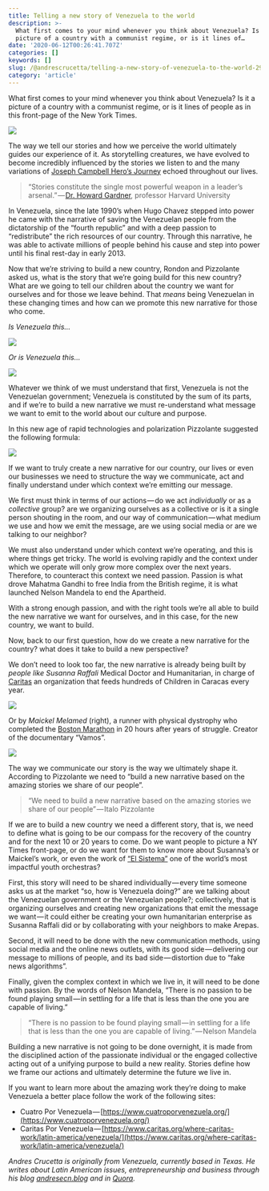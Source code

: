 ```yaml
---
title: Telling a new story of Venezuela to the world
description: >-
  What first comes to your mind whenever you think about Venezuela? Is it a
  picture of a country with a communist regime, or is it lines of…
date: '2020-06-12T00:26:41.707Z'
categories: []
keywords: []
slug: /@andrescrucetta/telling-a-new-story-of-venezuela-to-the-world-29650a81dd53
category: 'article'
---
```


What first comes to your mind whenever you think about Venezuela? Is it a picture of a country with a communist regime, or is it lines of people as in this front-page of the New York Times.

![](/Users/andrescrucettanieto/Documents/GitHub/markdown-converter/posts/md_1672369357164/img/0__3xPoFR20q1KpAkIL.jpg)

The way we tell our stories and how we perceive the world ultimately guides our experience of it. As storytelling creatures, we have evolved to become incredibly influenced by the stories we listen to and the many variations of [Joseph Campbell Hero’s Journey](http://www.movieoutline.com/articles/the-hero-journey-mythic-structure-of-joseph-campbell-monomyth.html) echoed throughout our lives.

> “Stories constitute the single most powerful weapon in a leader’s arsenal.” — [Dr. Howard Gardner](https://www.gse.harvard.edu/faculty/howard-gardner), professor Harvard University

In Venezuela, since the late 1990’s when Hugo Chavez stepped into power he came with the narrative of saving the Venezuelan people from the dictatorship of the “fourth republic” and with a deep passion to “redistribute” the rich resources of our country. Through this narrative, he was able to activate millions of people behind his cause and step into power until his final rest-day in early 2013.

Now that we’re striving to build a new country, Rondon and Pizzolante asked us, what is the story that we’re going build for this new country? What are we going to tell our children about the country we want for ourselves and for those we leave behind. That _means_ being Venezuelan in these changing times and how can we promote this new narrative for those who come.

_Is Venezuela this…_

![](/Users/andrescrucettanieto/Documents/GitHub/markdown-converter/posts/md_1672369357164/img/0__yjKgEGsglZ5fpEKv.jpg)

_Or is Venezuela this…_

![](/Users/andrescrucettanieto/Documents/GitHub/markdown-converter/posts/md_1672369357164/img/0__kMrx0mNqGdOR0q6S.jpg)

Whatever we think of we must understand that first, Venezuela is not the Venezuelan government; Venezuela is constituted by the sum of its parts, and if we’re to build a new narrative we must re-understand what message we want to emit to the world about our culture and purpose.

In this new age of rapid technologies and polarization Pizzolante suggested the following formula:

![](/Users/andrescrucettanieto/Documents/GitHub/markdown-converter/posts/md_1672369357164/img/0__xDMDpEQNpGVSrjqP.jpg)

If we want to truly create a new narrative for our country, our lives or even our businesses we need to structure the way we communicate, act and finally understand under which context we’re emitting our message.

We first must think in terms of our actions — do we act _individually_ or as a _collective_ group? are we organizing ourselves as a collective or is it a single person shouting in the room, and our way of communication — what medium we use and how we emit the message, are we using social media or are we talking to our neighbor?

We must also understand under which context we’re operating, and this is where things get tricky. The world is evolving rapidly and the context under which we operate will only grow more complex over the next years. Therefore, to counteract this context we need passion. Passion is what drove Mahatma Gandhi to free India from the British regime, it is what launched Nelson Mandela to end the Apartheid.

With a strong enough passion, and with the right tools we’re all able to build the new narrative we want for ourselves, and in this case, for the new country, we want to build.

Now, back to our first question, how do we create a new narrative for the country? what does it take to build a new perspective?

We don’t need to look too far, the new narrative is already being built by _people like Susanna Raffali_ Medical Doctor and Humanitarian, in charge of [Caritas](https://www.caritas.org/where-caritas-work/latin-america/venezuela/) an organization that feeds hundreds of Children in Caracas every year.

![](/Users/andrescrucettanieto/Documents/GitHub/markdown-converter/posts/md_1672369357164/img/0__yxoLTIu8oUnTIQQc.jpg)

Or by _Maickel Melamed_ (right), a runner with physical dystrophy who completed the [Boston Marathon](http://www.espn.com/sportsnation/post/_/id/12734770/after-20-hours-man-muscular-dystrophy-finishes-boston-marathon) in 20 hours after years of struggle. Creator of the documentary “Vamos”.

![](/Users/andrescrucettanieto/Documents/GitHub/markdown-converter/posts/md_1672369357164/img/0__q8iAEwwJkOHiGe__3.jpg)

The way we communicate our story is the way we ultimately shape it. According to Pizzolante we need to “build a new narrative based on the amazing stories we share of our people”.

> “We need to build a new narrative based on the amazing stories we share of our people” — Italo Pizzolante

If we are to build a new country we need a different story, that is, we need to define what is going to be our compass for the recovery of the country and for the next 10 or 20 years to come. Do we want people to picture a NY Times front-page, or do we want for them to know more about Susanna’s or Maickel’s work, or even the work of [“El Sistema”](http://nucleocorona.org/Corona_Youth_Music_Project/ElSistemaInVZ.html) one of the world’s most impactful youth orchestras?

First, this story will need to be shared individually — every time someone asks us at the market “so, how is Venezuela doing?” are we talking about the Venezuelan government or the Venezuelan people?; collectively, that is organizing ourselves and creating new organizations that emit the message we want — it could either be creating your own humanitarian enterprise as Susanna Raffali did or by collaborating with your neighbors to make Arepas.

Second, it will need to be done with the new communication methods, using social media and the online news outlets, with its good side — delivering our message to millions of people, and its bad side — distortion due to “fake news algorithms”.

Finally, given the complex context in which we live in, it will need to be done with passion. By the words of Nelson Mandela, “There is no passion to be found playing small — in settling for a life that is less than the one you are capable of living.”

> “There is no passion to be found playing small — in settling for a life that is less than the one you are capable of living.” — Nelson Mandela

Building a new narrative is not going to be done overnight, it is made from the disciplined action of the passionate individual or the engaged collective acting out of a unifying purpose to build a new reality. Stories define how we frame our actions and ultimately determine the future we live in.

If you want to learn more about the amazing work they’re doing to make Venezuela a better place follow the work of the following sites:

*   Cuatro Por Venezuela — [https://www.cuatroporvenezuela.org/](https://www.cuatroporvenezuela.org/)
*   Caritas Por Venezuela — [https://www.caritas.org/where-caritas-work/latin-america/venezuela/](https://www.caritas.org/where-caritas-work/latin-america/venezuela/)

_Andres Crucetta is originally from Venezuela, currently based in Texas. He writes about Latin American issues, entrepreneurship and business through his blog_ [_andresecn.blog_](http://andresecn.blog) _and in_ [_Quora_](https://www.quora.com/profile/Andres-E-Crucetta-Nieto)_._